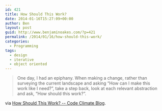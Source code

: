 ```yaml
---
id: 421
title: How Should This Work?
date: 2014-01-16T15:27:09+00:00
author: Ben
layout: post
guid: http://www.benjaminoakes.com/?p=421
permalink: /2014/01/16/how-should-this-work/
categories:
  - Programming
tags:
  - design
  - iterative
  - object oriented
---
```

> One day, I had an epiphany. When making a change, rather than surveying the current landscape and asking “How can I make this work like I need?”, take a step back, look at each relevant abstraction and ask, “How should this work?”.

via [How Should This Work? -- Code Climate Blog](http://blog.codeclimate.com/blog/2014/01/16/how-should-this-work-an-object-design-epiphany/?utm_source=feedburner&utm_medium=feed&utm_campaign=Feed%3A+codeclimate+%28Code+Climate+Blog%29).